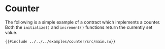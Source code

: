 # Counter

The following is a simple example of a contract which implements a counter. Both the `initialize()` and `increment()` functions return the currently set value.

```sway
{{#include ../../../examples/counter/src/main.sw}}
```
